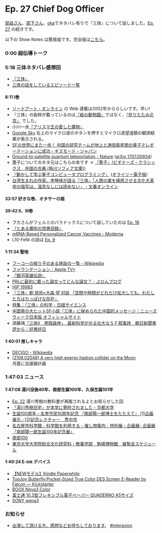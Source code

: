 # Ep. 27 Chief Dog Officer

[部品さん](https://twitter.com/tjmlab)、[部下さん](https://twitter.com/elmizbuka)、[oka](https://twitter.com/nowohyeah)でネタバレ有りで『三体』について話しました。[Ep. 27](https://interaxion-podcast.github.io/27) の続きです。

以下の Show Notes は簡易版です。完全版は[こちら](https://interaxion-podcast.github.io/28)。

### 0:00 超伝導トーク

### 5:18 三体ネタバレ感想回

- [『三体』](https://amzn.to/3mqtPdr)
- [三体の話をしているエピソード一覧](https://interaxion-podcast.github.io/tags/#%E4%B8%89%E4%BD%93)

#### 8:11 I巻

- [ソードアート・オンライン](https://amzn.to/3oDJfOe) の Web 連載は2002年かららしいです。早い!
- 『三体』の抜粋が載っているのは[『紙の動物園』](https://amzn.to/3FfaGUe)ではなく、[『折りたたみ北京』](https://amzn.to/2WM1Xrn) でした。
- 小川一水[『アリスマ王の愛した魔物』](https://amzn.to/3Aj51c9)
- [Google Sky](https://www.google.com/sky/) 右上のマイクロ波のボタンを押すとマイクロ波望遠鏡の観測結果が表示される。
- [SFの世界にまた一歩！ 中国の研究チームが地上と通信衛星間の量子テレポーテーションに成功 - ギズモード・ジャパン](https://www.gizmodo.jp/2017/07/quantum-teleportation-science.html)
- [Ground-to-satellite quantum teleportation - Nature](https://www.nature.com/articles/nature23675) ([arXiv 1707.00934](https://arxiv.org/abs/1707.00934))
- 墨子についてのネタ元はこちらの本です → [『墨子』(ビギナーズ・クラシックス　中国の古典 (角川ソフィア文庫))](https://amzn.to/3FmRaW0)
- [『動かして学ぶ量子コンピュータプログラミング』](https://amzn.to/3fiUeaM) ([オライリー電子版](https://www.oreilly.co.jp/books/9784873119199/))
- [台湾生まれの作家、李琴峰が語る『三体』「人間の業を痛感させる文化大革命の描写は、溜息なしには読めない」 - 文春オンライン](https://bunshun.jp/articles/-/45765)

#### 33:57 好きな巻、オタサーの姫

#### 39:42 II、III巻

- ブカさんがフェルミのパラドックスについて話していたのは [Ep. 18](https://interaxion-podcast.github.io/18)
- [『とある魔術の禁書目録』](https://amzn.to/2YnrXdx)
- [mRNA-Based Personalized Cancer Vaccines - Moderna](https://www.modernatx.com/pipeline/therapeutic-areas/mrna-personalized-cancer-vaccines-and-immuno-oncology)
- L10-FeNi の話は [Ep. 9](https://interaxion-podcast.github.io/9)

#### 1:11:34 聖地

- [フーコーの振り子のある施設の一覧 - Wikipedia](https://ja.wikipedia.org/wiki/%E3%83%95%E3%83%BC%E3%82%B3%E3%83%BC%E3%81%AE%E6%8C%AF%E3%82%8A%E5%AD%90%E3%81%AE%E3%81%82%E3%82%8B%E6%96%BD%E8%A8%AD%E3%81%AE%E4%B8%80%E8%A6%A7)
- [ファウンデーション｜Apple TV+](https://tv.apple.com/jp/show/foundation/umc.cmc.5983fipzqbicvrve6jdfep4x3)
- [『銀河英雄伝説』](https://amzn.to/3my5yCf)
- [PRLに最初に載った論文ってどんな論文？ - ぶひんブログ](https://buhin-blog.blogspot.com/2021/09/prl.html)
- [HIP 19983](http://simbad.u-strasbg.fr/simbad/sim-id?Ident=HIP+19983)
- [『三体』劉 慈欣×大森 望 対談 「空間や時間がどれだけ拡大しても、わたしたちはちっぽけな存在」](https://realsound.jp/book/2021/07/post-805095_2.html)  
- [特集：『三体』の科学 - 日経サイエンス](https://www.nikkei-science.com/202003_026.html)
- [中国発の大ヒットSF小説『三体』に秘められた中国的メッセージ｜ニューズウィーク日本版 オフィシャルサイト](https://www.newsweekjapan.jp/satire_china/2021/08/sf-1.php)
- 須藤靖[「三体Ⅱ　黒暗森林」　最新科学が光る壮大なＳＦ叙事詩　朝日新聞書評から｜好書好日](https://book.asahi.com/article/13656081)

#### 1:40:01 推しキャラ

- [DECIGO - Wikipedia](https://ja.wikipedia.org/wiki/DECIGO)
- [[2106.02048] A very high energy hadron collider on the Moon](https://arxiv.org/abs/2106.02048)  
  月面に加速器計画

### 1:47:03 ニュース

#### 1:47:08 湯川没後40年、南部生誕100年、久保生誕101年

- [Ep. 22](https://interaxion-podcast.github.io/22) 湯川秀樹の教科書が再販されるよとお知らせした回
- [「湯川秀樹旧宅」が本学に寄附されました - 京都大学](https://www.kyoto-u.ac.jp/ja/news/2021-09-22)
- [生誕100周年・名誉市民10周年記念 『南部陽一郎博士をたたえて』 (1)企画展示／(2)記念レクチャー　豊中市](https://www.city.toyonaka.osaka.jp/miryoku/kagayaku/nanbu100.html)
- [名古屋市科学館 - 科学館を利用する - 催し物案内 - 特別展・企画展- 企画展「南部陽一郎生誕100年記念展」](http://www.ncsm.city.nagoya.jp/visit/attraction/special_exhibition/100.html)
- [南部100](https://www2.kek.jp/theory-center/nambu100/index.html)
- [東京大学大学院総合文化研究科・教養学部　駒場博物館　展覧会スケジュール](http://museum.c.u-tokyo.ac.jp/2021.html#kubo2021)

#### 1:49:24 E-ink デバイス

- [【NEWモデル】Kindle Paperwhite](https://amzn.to/3BxcSUI)
- [TopJoy Butterfly:Pocket-Sized True Color DES Screen E-Reader by Falcon — Kickstarter](https://www.kickstarter.com/projects/topjoy/topjoy-butterfly-pocket-sized-true-color-des-screen-e-reader)
- [BOOX Nova3 Color](https://amzn.to/2YzOQuf)
- [富士通 10.3型フレキシブル電子ペーパー QUADERNO A5サイズ](https://amzn.to/3FlZuFD)
- [SONY wena3](https://amzn.to/3Dicc69)

### お知らせ

- [出演して頂ける方、感想などお待ちしております](https://interaxion-podcast.github.io/feedback/)。 [#interaxion](https://twitter.com/hashtag/interaxion)
